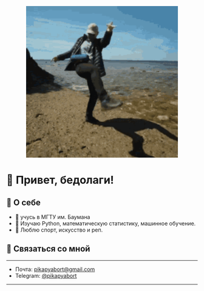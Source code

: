 <p align="center">
  <img src="./zamay.gif" alt="Animated GIF" width="400"/>
</p>

# 👋 Привет, бедолаги!

## 🚀 О себе
- 🔭 учусь в МГТУ им. Баумана
- 🌱 Изучаю Python, математическую статистику, машинное обучение.
- 🐢 Люблю спорт, искусство и реп.

## 🤝 Связаться со мной
---
- Почта: pikapyabort@gmail.com  
- Telegram: [@pikapyabort](https://t.me/pikapyabort)  
---

